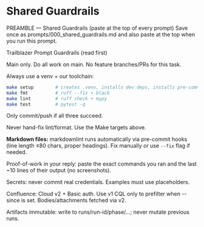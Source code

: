 # Shared Guardrails

PREAMBLE — Shared Guardrails (paste at the top of every prompt)
Save once as prompts/000_shared_guardrails.md and also paste at the top when
you run this prompt.

Trailblazer Prompt Guardrails (read first)

Main only. Do all work on main. No feature branches/PRs for this task.

Always use a venv + our toolchain:

```bash
make setup        # creates .venv, installs dev deps, installs pre-commit
make fmt          # ruff --fix + black
make lint         # ruff check + mypy
make test         # pytest -q
```
Only commit/push if all three succeed.

Never hand-fix lint/format. Use the Make targets above.

**Markdown files:** markdownlint runs automatically via pre-commit hooks (line
length ≤80 chars, proper headings). Fix manually or use `--fix` flag if needed.

Proof-of-work in your reply: paste the exact commands you ran and the last
~10 lines of their output (no screenshots).

Secrets: never commit real credentials. Examples must use placeholders.

Confluence: Cloud v2 + Basic auth. Use v1 CQL only to prefilter when --since
is set. Bodies/attachments fetched via v2.

Artifacts immutable: write to runs/run-id/phase/…; never mutate previous runs.
